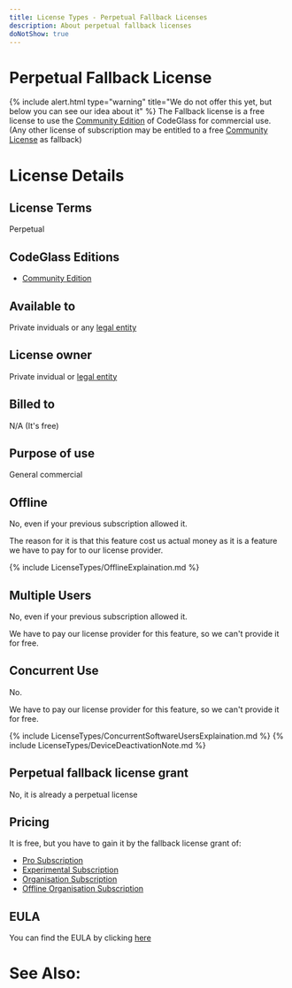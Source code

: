 ```yaml
---
title: License Types - Perpetual Fallback Licenses
description: About perpetual fallback licenses
doNotShow: true
---
```


# Perpetual Fallback License

{% include alert.html  type="warning" title="We do not offer this yet, but below you can see our idea about it" %}
The Fallback license is a free license to use the [Community Edition](../Editions/Community.md) of CodeGlass for commercial use.
(Any other license of subscription may be entitled to a free [Community License](CommunityLicense.md) as fallback)


# License Details
## License Terms
Perpetual 

## CodeGlass Editions
- [Community Edition](../Editions/Community.md)

## Available to
Private inviduals or any [legal entity](../LicenseTypes.md#legal-entity)
## License owner
Private invidual or [legal entity](../LicenseTypes/#legal-entity)
## Billed to 
N/A (It's free)
## Purpose of use
General commercial

## Offline
No, even if your previous subscription allowed it.

The reason for it is that this feature cost us actual money as it is a feature we have to pay for to our license provider.

{% include LicenseTypes/OfflineExplaination.md %}

## Multiple Users
No, even if your previous subscription allowed it.

We have to pay our license provider for this feature, so we can't provide it for free.

## Concurrent Use
No.

We have to pay our license provider for this feature, so we can't provide it for free.

{% include LicenseTypes/ConcurrentSoftwareUsersExplaination.md %}
{% include LicenseTypes/DeviceDeactivationNote.md %}

## Perpetual fallback license grant
No, it is already a perpetual license

## Pricing
It is free, but you have to gain it by the fallback license grant of:
- [Pro Subscription](ProSubscription.md)
- [Experimental Subscription](ExperimentalSubscription.md)
- [Organisation Subscription](OrganisationSubscription.md)
- [Offline Organisation Subscription](OfflineOrganisationSubscription.md)

## EULA
You can find the EULA by clicking [here](../Legal/EULA/FallbackSubscriptionAgreement.md)

# See Also:


